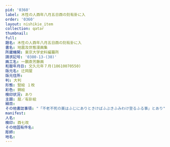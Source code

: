 ```yaml
---
pid: '0360'
label: 木性の人酉年八月五日酉の刻有卦に入
order: '0360'
layout: nishikie_item
collection: qatar
thumbnail: 
full: 
題名: 木性の人酉年八月五日酉の刻有卦に入
書名: 地震及世態漫画集
所蔵機関: 東京大学史料編纂所
請求記号: '0380-13-(38)'
画工名: 一鵬斎芳藤画
和暦年月日: 文久元年７月(18610070550)
版元名: 辻岡屋
版元住所: 
判: 大判
形態: 竪絵 １枚
彩色: 錦絵
検印状況: あり
主題: 暦／有卦絵
細目: 
その他書誌事項: "「不老不死の薬はふじにありときけばふぶきふみわけ登るふる事」とあり"
manifest: 
人名: 
検印: 酉七改
その他固有件名: 
彫師: 
地名: 
---
```

